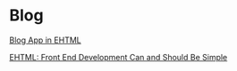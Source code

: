 # Blog

[Blog App in EHTML](/html/blog/blog-app-in-ehtml.html)

[EHTML: Front End Development Can and Should Be Simple](/html/blog/frontend-development-can-and-should-be-simple.html)
